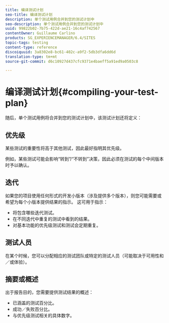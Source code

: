 ```yaml
---
title: 编译测试计划
seo-title: 编译测试计划
description: 单个测试用例合并到您的测试计划中
seo-description: 单个测试用例合并到您的测试计划中
uuid: 99822b02-7b75-422d-ae21-16c4af742567
contentOwner: Guillaume Carlino
products: SG_EXPERIENCEMANAGER/6.4/SITES
topic-tags: testing
content-type: reference
discoiquuid: 3a8302e8-bc61-402c-a9f2-5db3dfa6dd6d
translation-type: tm+mt
source-git-commit: d6c10927d437cfc9371e4baeff5a91ed9a0503c8

---
```



# 编译测试计划{#compiling-your-test-plan}

随后，单个测试用例将合并到您的测试计划中，该测试计划还将定义：

## 优先级

某些测试的重要性将高于其他测试，因此最好指明其优先级。

例如，某些测试可能会影响“转到”/“不转到”决策，因此必须在测试的每个中间版本时予以确认。

## 迭代

如果您的项目使用任何形式的开发小版本（涉及提供多个版本），则您可能需要或希望为每个小版本提供结果的指示。 这可用于指示：

* 将包含哪些迭代测试。
* 在不同迭代中重复的测试中看到的结果。
* 对基本功能的优先级测试和测试会定期重复。

## 测试人员

在某个时候，您可以分配相应的测试团队或特定的测试人员（可能取决于可用性和／或体验）。

## 摘要或概述

出于报告目的，您需要提供测试结果的概述：

* 已涵盖的测试百分比。
* 成功／失败百分比。
* 与优先级测试相关的具体数字。

